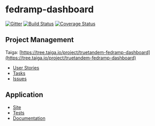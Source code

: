 # fedramp-dashboard

[![Gitter](https://badges.gitter.im/truetandem/fedramp-dashboard.svg)](https://gitter.im/truetandem/fedramp-dashboard?utm_source=badge&utm_medium=badge&utm_campaign=pr-badge)
[![Build Status](https://travis-ci.org/truetandem/fedramp-dashboard.svg?branch=master)](https://travis-ci.org/truetandem/fedramp-dashboard)
[![Coverage Status](https://coveralls.io/repos/github/truetandem/fedramp-dashboard/badge.svg?branch=master)](https://coveralls.io/github/truetandem/fedramp-dashboard?branch=master)

## Project Management

Taiga: [https://tree.taiga.io/project/truetandem-fedramp-dashboard](https://tree.taiga.io/project/truetandem-fedramp-dashboard)

 - [User Stories](https://api.taiga.io/api/v1/userstories/csv?uuid=926a76483f8144adacd750da0f95ebe8)
 - [Tasks](https://api.taiga.io/api/v1/tasks/csv?uuid=b0b63151452144f594a1d03631dcb447)
 - [Issues](https://api.taiga.io/api/v1/issues/csv?uuid=3116edcad252441d98f87c217490766b)

## Application
 - [Site](https://truetandem.github.io/fedramp-dashboard/)
 - [Tests](https://truetandem.github.io/fedramp-dashboard/test)
 - [Documentation](https://truetandem.github.io/fedramp-dashboard/doc)

